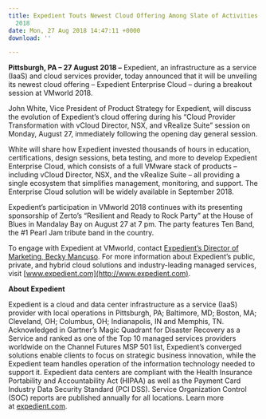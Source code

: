 ```yaml
---
title: Expedient Touts Newest Cloud Offering Among Slate of Activities at VMworld
  2018
date: Mon, 27 Aug 2018 14:47:11 +0000
download: ''

---
```

**Pittsburgh, PA – 27 August 2018 –** Expedient, an infrastructure as a service (IaaS) and cloud services provider, today announced that it will be unveiling its newest cloud offering – Expedient Enterprise Cloud – during a breakout session at VMworld 2018. 

John White, Vice President of Product Strategy for Expedient, will discuss the evolution of Expedient’s cloud offering during his “Cloud Provider Transformation with vCloud Director, NSX, and vRealize Suite” session on Monday, August 27, immediately following the opening day general session. 

White will share how Expedient invested thousands of hours in education, certifications, design sessions, beta testing, and more to develop Expedient Enterprise Cloud, which consists of a full VMware stack of products – including vCloud Director, NSX, and the vRealize Suite – all providing a single ecosystem that simplifies management, monitoring, and support. The Enterprise Cloud solution will be widely available in September 2018. 

Expedient’s participation in VMworld 2018 continues with its presenting sponsorship of Zerto’s “Resilient and Ready to Rock Party” at the House of Blues in Mandalay Bay on August 27 at 7 pm. The party features Ten Band, the #1 Pearl Jam tribute band in the country. 

To engage with Expedient at VMworld, contact [Expedient’s Director of Marketing, Becky Mancuso](mailto:becky.mancuso@expedient.com?subject=VMworld%20Inquiry). For more information about Expedient’s public, private, and hybrid cloud solutions and industry-leading managed services, visit [www.expedient.com](http://www.expedient.com). 

**About Expedient** 

Expedient is a cloud and data center infrastructure as a service (IaaS) provider with local operations in Pittsburgh, PA; Baltimore, MD; Boston, MA; Cleveland, OH; Columbus, OH; Indianapolis, IN and Memphis, TN. Acknowledged in Gartner’s Magic Quadrant for Disaster Recovery as a Service and ranked as one of the Top 10 managed services providers worldwide on the Channel Futures MSP 501 list, Expedient’s converged solutions enable clients to focus on strategic business innovation, while the Expedient team handles operation of the information technology needed to support it. Expedient data centers are compliant with the Health Insurance Portability and Accountability Act (HIPAA) as well as the Payment Card Industry Data Security Standard (PCI DSS). Service Organization Control (SOC) reports are published annually for all locations. Learn more at [expedient.com](http://www.expedient.com/).